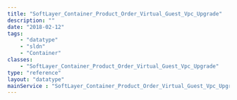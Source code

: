 ```yaml
---
title: "SoftLayer_Container_Product_Order_Virtual_Guest_Vpc_Upgrade"
description: ""
date: "2018-02-12"
tags:
    - "datatype"
    - "sldn"
    - "Container"
classes:
    - "SoftLayer_Container_Product_Order_Virtual_Guest_Vpc_Upgrade"
type: "reference"
layout: "datatype"
mainService : "SoftLayer_Container_Product_Order_Virtual_Guest_Vpc_Upgrade"
---
```

